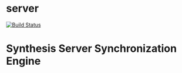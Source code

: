 # server

[![Build Status](https://travis-ci.org/SynthesisProject/server.svg?branch=master)](https://travis-ci.org/SynthesisProject/server)

# Synthesis Server Synchronization Engine

